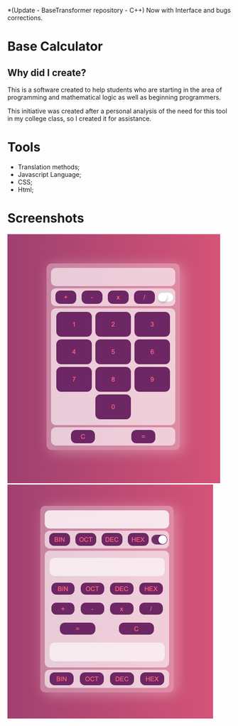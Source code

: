 *(Update - BaseTransformer repository - C++) Now with Interface and bugs corrections.

#  Base Calculator

##  Why did I create?
This is a software created to help students who are starting in the area of ​​programming and mathematical logic as well as beginning programmers.

This initiative was created after a personal analysis of the need for this tool in my college class, so I created it for assistance.

#  Tools


- Translation methods;
- Javascript Language;
- CSS;
- Html;



# Screenshots

![Screenshot_1](Readme/Shot1.png)       ![Screenshot_1](Readme/Shot2.png)

